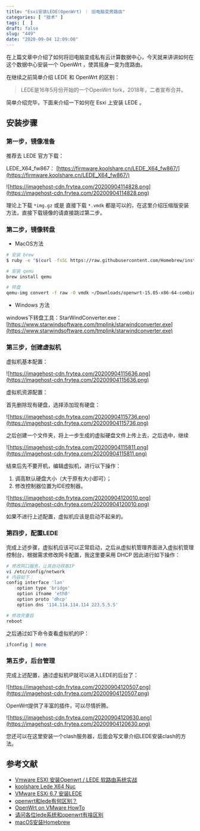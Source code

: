 ```yaml
---
title: "Esxi安装LEDE(OpenWrt) ｜ 旧电脑变旁路由"
categories: [ "技术" ]
tags: [  ]
draft: false
slug: "449"
date: "2020-09-04 12:09:00"
---
```


在上篇文章中介绍了如何将旧电脑变成私有云计算数据中心，今天就来讲讲如何在这个数据中心安装一个 OpenWrt ，使其摇身一变为庞路由。

在继续之前简单介绍 LEDE 和 OpenWrt 的区别：

> LEDE是16年5月份开始的一个OpenWrt fork，2018年，二者宣布合并。

简单介绍完毕，下面来介绍一下如何在 Esxi 上安装 LEDE 。

## 安装步骤

### 第一步，镜像准备

推荐去 LEDE 官方下载：

LEDE_X64_fw867： [https://firmware.koolshare.cn/LEDE_X64_fw867/](https://firmware.koolshare.cn/LEDE_X64_fw867/)

![https://imagehost-cdn.frytea.com/20200904114828.png](https://imagehost-cdn.frytea.com/20200904114828.png)

理论上下载 `*img.gz` 或是 直接下载 `*.vmdk` 都是可以的，在这里介绍压缩版安装方法，直接下载镜像的请直接跳过第二步。

### 第二步，镜像转盘

- MacOS方法

```bash
# 安装 brew
$ ruby -e "$(curl -fsSL https://raw.githubusercontent.com/Homebrew/install/master/install)"

# 安装 qemu
brew install qemu

# 转盘
qemu-img convert -f raw -O vmdk ~/Downloads/openwrt-15.05-x86-64-combined-ext4.img openwrt-15.05-x86-64-combined-ext4.vmdk
```

- Windows 方法

windows下转盘工具：StarWindConverter.exe：[https://www.starwindsoftware.com/tmplink/starwindconverter.exe](https://www.starwindsoftware.com/tmplink/starwindconverter.exe)

### 第三步，创建虚拟机

虚拟机基本配置：

![https://imagehost-cdn.frytea.com/20200904115636.png](https://imagehost-cdn.frytea.com/20200904115636.png)

虚拟机资源配置：

首先删除现有硬盘，选择添加现有硬盘：

![https://imagehost-cdn.frytea.com/20200904115736.png](https://imagehost-cdn.frytea.com/20200904115736.png)

之后创建一个文件夹，将上一步生成的虚拟硬盘文件上传上去，之后选中，继续

![https://imagehost-cdn.frytea.com/20200904115811.png](https://imagehost-cdn.frytea.com/20200904115811.png)

结束后先不要开机，编辑虚拟机，进行以下操作：

1. 调高默认硬盘大小（大于原有大小即可）；
2. 修改控制器位置为IDE控制器。

![https://imagehost-cdn.frytea.com/20200904120010.png](https://imagehost-cdn.frytea.com/20200904120010.png)

如果不进行上述配置，虚拟机应该是启动不起来的。

### 第四步，配置LEDE

完成上述步骤，虚拟机应该可以正常启动，之后从虚拟机管理界面进入虚拟机管理控制台，根据需求修改网卡配置，我这里要采用 DHCP 因此进行如下操作：

```bash
# 修改网口服务，让其自动获取IP
vi /etc/config/network
# 内容如下：
config interface 'lan'
	option type 'bridge'
	option ifname 'eth0'
	option proto 'dhcp'
	option dns '114.114.114.114 223.5.5.5'

# 修改完重启
reboot
```

之后通过如下命令查看虚拟机的IP：

```bash
ifconfig | more
```

### 第五步，后台管理

完成上述配置，通过虚拟机IP就可以进入LEDE的后台了：

![https://imagehost-cdn.frytea.com/20200904120507.png](https://imagehost-cdn.frytea.com/20200904120507.png)

OpenWrt提供了丰富的插件，可以尽情折腾。

![https://imagehost-cdn.frytea.com/20200904120630.png](https://imagehost-cdn.frytea.com/20200904120630.png)

您还可以在这里安装一个clash服务器，后面会写文章介绍LEDE安装clash的方法。

## 参考文献

- [Vmware ESXI 安装Openwrt / LEDE 软路由系统实战](https://tnext.org/5828.html)
- [koolshare Lede X64 Nuc](https://firmware.koolshare.cn/LEDE_X64_fw867/)
- [VMware ESXi 6.7 安装LEDE](https://blog.csdn.net/kxwinxp/article/details/90166223)
- [openwrt和lede有何区别？](https://www.zhihu.com/question/62052812)
- [OpenWrt on VMware HowTo](https://openwrt.org/docs/guide-user/virtualization/vmware)
- [请问各位lede系统和openwrt有啥区别](https://koolshare.cn/thread-144977-1-1.html)
- [macOS安装Homebrew](https://blog.csdn.net/q383965374/article/details/80404314)